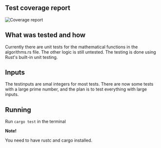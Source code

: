 ## Test coverage report
![Coverage report](https://user-images.githubusercontent.com/90393399/229392978-7b2b52d9-a658-4efb-a675-a8a6d1549839.png)


## What was tested and how
Currently there are unit tests for the mathematical functions in the algorithms.rs file. The other logic is still untested.
The testing is done using Rust's built-in unit testing.

## Inputs
The testinputs are smal integers for most tests. There are now some tests with a large prime number, and the plan is to test everything with large inputs.

## Running
Run ```cargo test``` in the terminal

**Note!** 

You need to have rustc and cargo installed.
